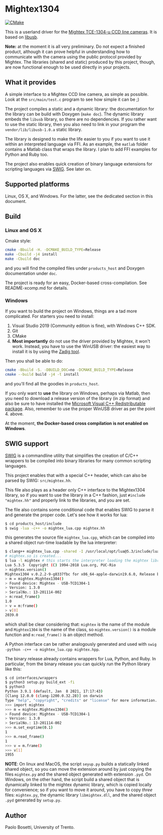 # Mightex1304
[![CMake](https://github.com/pbosetti/mightex/actions/workflows/cmake.yml/badge.svg)](https://github.com/pbosetti/mightex/actions/workflows/cmake.yml)

This is a userland driver for the [Mightex TCE-1304-u CCD line cameras](https://www.mightexsystems.com/product/usb2-0-3648-pixel-16-bit-ccd-line-camera-with-external-trigger/). It is based on [libusb](https://libusb.info).

**Note:** at the moment it is all very preliminary. Do not expect a finished product, although it can prove helpful in understanding how to communicate with the camera using the public protocol provided by Mightex. The libraries (shared and static) produced by this project, though, are now functional enough to be used directly in your projects.

## What it provides

A simple interface to a Mightex CCD line camera, as simple as possible. Look at the `src/main/test.c` program to see how simple it can be ;)

The project compiles a static and a dynamic library: the documentation for the library can be build with Doxygen (`make doc`). The dynamic library embeds the `libusb` library, so there are no dependencies. If you rather want to use the static library, then you also need to link in your program the `vendor/lib/libusb-1.0.a` static library.

The library is designed to make the life easier to you if you want to use it within an interpreted language via FFI. As an example, the `matlab` folder contains a Matlab class that wraps the library. I plan to add FFI examples for Python and Ruby too.

The project also enables quick creation of binary language extensions for scripting languages via [SWIG](http://swig.org). See later on.

## Supported platforms

Linux, OS X, and Windows. For the latter, see the dedicated section in this document.

## Build

### Linux and OS X

Cmake style:

```sh
cmake -Bbuild -H. -DCMAKE_BUILD_TYPE=Release
make -Cbuild -j4 install
make -Cbuild doc
```

and you will find the compiled files under `products_host` and Doxygen documentation under `doc`.

The project is ready for an easy, Docker-based cross-compilation. See README-xcomp.md for details.

### Windows

If you want to build the project on Windows, things are a tad more complicated. For starters you need to install:

1. Visual Studio 2019 (Community edition is fine), with Windows C++ SDK.
2. Git
3. CMake
4. **Most importantly** do not use the driver provided by Mightex, it won't work. Instead, you have to use the WinUSB driver: the easiest way to install it is by using the [Zadig tool](https://zadig.akeo.ie/).

Then you shall be able to do:

```sh
cmake -Bbuild -S. -DBUILD_DOC=no -DCMAKE_BUILD_TYPE=Release
cmake --build build -j4 -t install
```

and you'll find all the goodies in `products_host`.

If you only want to **use** the library on Windows, perhaps via Matlab, then you 
need to download a release version of the library (in zip format) and also be sure to have installed the [Microsoft Visual C++ Redistributable package](https://visualstudio.microsoft.com/downloads/). Also, remember to use the proper WinUSB driver as per the point 4. above.

At the moment, **the Docker-based cross compilation is not enabled on Windows**.

## SWIG support

[SWIG](http://swig.org) is a commandline utility that simplifies the creation of C/C++ wrappers to be compiled into binary libraries for many common scripting languages.

This project enables that with a special C++ header, which can also be parsed by SWIG: `src/mightex.hh`.

This file also plays as a header only C++ interface to the Mightex1304 library, so if you want to use the library in a C++ fashion, just `#include "mightex.hh"` and properly link to the libraries, and you are set.

The file also contains some conditional code that enables SWIG to parse it and generate the proper code. Let's see how it works for lua:

```sh
$ cd products_host/include
$ swig -lua -c++ -o mightex_lua.cpp mightex.hh
```

this generates the source file `mightex_lua.cpp`, which can be compiled into a shared object run-time loadable by the lua interpreter:

```sh
$ clang++ mightex_lua.cpp -shared -I /usr/local/opt/lua@5.3/include/lua -L /usr/local/opt/lua@5.3/lib/ -llua -framework IOKit -framework CoreFoundation ../lib/libusb-1.0.a ../lib/libmightex_static.a -omightex.so
# mightex.so is created...
$ lua -l mightex # this starts the interpreter loading the mightex library
Lua 5.3.5  Copyright (C) 1994-2018 Lua.org, PUC-Rio
> mightex.version()
Mightex1304 v.0.2.2-9-g8337fbc for x86_64-apple-darwin19.6.0, Release build.
> m = mightex.Mightex1304()
> Found device: Mightex - USB-TCD1304-1
> Version: 1.3.0
> SerialNo.: 13-201114-002
> m:read_frame()
1.0
> v = m:frame()
> v[0]
2039.0
```

which shall be clear considering that: `mightex` is the name of the module and `Mightex1304` is the name of the class, so `mightex.version()` is a module function and `m:read_frame()` is an object method.

A Python interface can be rather analogously generated and used with `swig -python -c++ -o mightex_lua.cpp mightex.hpp`.

The binary release already contains wrappers for Lua, Python, and Ruby. In particular, from the binary release you can quickly run the Python library like this:

```sh
$ cd interfaces/wrappers
$ python3 setup.py build_ext -fi
$ python3
Python 3.9.1 (default, Jan  8 2021, 17:17:43) 
[Clang 12.0.0 (clang-1200.0.32.28)] on darwin
Type "help", "copyright", "credits" or "license" for more information.
>>> import mightex
>>> m = mightex.Mightex1304()
> Found device: Mightex - USB-TCD1304-1
> Version: 1.3.0
> SerialNo.: 13-201114-002
>>> m.set_exptime(0.1)
1
>>> m.read_frame()
1
>>> v = m.frame()
>>> v[1]
1955
```

**NOTE**: On linux and MacOS, the script `seyup.py` builds a statically linked shared object, so you can move the extension around by just copying the files `mightex.py` and the shared object generated with extension `.pyd`. On Windows, on the other hand, the script build a shared object that is dynamically linked to the mightex dynamic library, which is copied locally for convenience; so if you want to move it around, you have to copy *three* files: `mightex.py`, the dynamic library `libmightex.dll`, and the shared object `.pyd` generated by `setup.py`.

## Author

Paolo Bosetti, University of Trento.
